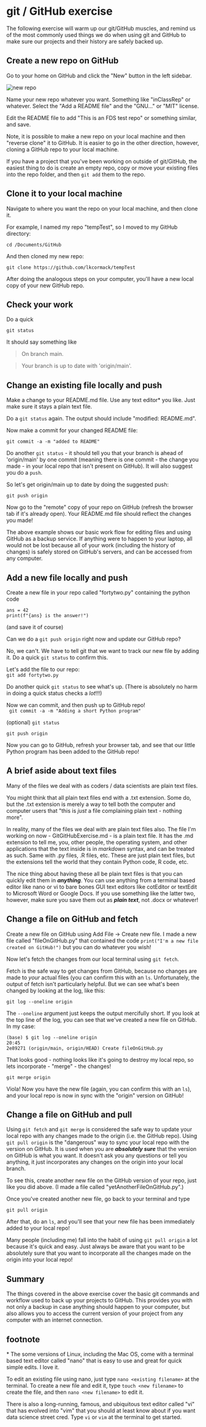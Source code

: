 # git / GitHub exercise

The following exercise will warm up our git/GitHub muscles, and remind us of the most commonly used things we do when using git and GitHub to make sure our projects and their history are safely backed up.

## Create a new repo on GitHub
Go to your home on GitHub and click the "New" button in the left sidebar.

![new repo](images/NewRepoButton.png)

Name your new repo whatever you want. Something like "inClassRep" or whatever. Select the "Add a README file" and the "GNU..." or "MIT" license. 

Edit the README file to add "This is an FDS test repo" or something similar, and save.

Note, it is possible to make a new repo on your local machine and then "reverse clone" it to GitHub. It is easier to go in the other direction, however, cloning a GitHub repo to your local machine.

If you have a project that you've been working on outside of git/GitHub, the easiest thing to do is create an empty repo, copy or move your existing files into the repo folder, and then `git add` them to the repo.

## Clone it to your local machine 

Navigate to where you want the repo on your local machine, and then clone it.

For example, I named my repo "tempTest", so I moved to my GitHub directory:

`cd /Documents/GitHub`

And then cloned my new repo:

`git clone https://github.com/lkcormack/tempTest`

After doing the analogous steps on your computer, you'll have a new local copy of your new GitHub repo.

## Check your work

Do a quick 

`git status`

It should say something like 

> On branch main. 

> Your branch is up to date with 'origin/main'.

## Change an existing file locally and push
Make a change to your README.md file. Use any text editor\* you like. Just make sure it stays a plain text file.

Do a `git status` again. The output should include "modified: README.md".

Now make a commit for your changed README file:

`git commit -a -m "added to README"`

Do another `git status` - it should tell you that your branch is ahead of 'origin/main' by one commit (meaning there is one commit - the change you made - in your local repo that isn't present on GitHub). It will also suggest you do a `push`.

So let's get origin/main up to date by doing the suggested push:

`git push origin`

Now go to the "remote" copy of your repo on GitHub (refresh the browser tab if it's already open). Your README.md file should reflect the changes you made!

The above example shows our basic work flow for editing files and using GitHub as a backup service. If anything were to happen to your laptop, all  would not be lost because all of your work (including the history of changes) is safely stored on GitHub's servers, and can be accessed from any computer.

## Add a new file locally and push
Create a new file in your repo called "fortytwo.py" containing the python code
```
ans = 42
print(f"{ans} is the answer!")
```
(and save it of course)

Can we do a `git push origin` right now and update our GitHub repo?     


 No, we can't. We have to tell git that we want to track our new file by adding it. Do a quick `git status` to confirm this.

Let's add the file to our repo:  
`git add fortytwo.py`

Do another quick `git status` to see what's up. (There is absolutely no harm in doing a quick status checks a *lot*!!!)

Now we can commit, and then push up to GitHub repo!  
` git commit -a -m "Adding a short Python program"`

(optional) `git status`

`git push origin`

Now you can go to GitHub, refresh your browser tab, and see that our little Python program has been added to the GitHub repo!

## A brief aside about text files
Many of the files we deal with as coders / data scientists are plain text files. 

You might think that all plain text files end with a .txt extension. Some do, but the .txt extension is merely a way to tell both the computer and computer users that "this is *just* a file complaining plain text - nothing more". 

In reality, many of the files we deal with are plain text files also. The file I'm working on now - GitGitHubExercise.md - is a plain text file. It has the .md extension to tell me, you, other people, the operating system, and other applications that the text inside is in *markdown* syntax, and can be treated as such. Same with .py files, .R files, etc. These are just plain text files, but the extensions tell the world that they contain Python code, R code, etc.

The nice thing about having these all be plain text files is that you can quickly edit them in ***anything***. You can use anything from a terminal based editor like nano or vi to bare bones GUI text editors like cotEditor or textEdit to Microsoft Word or Google Docs. If you use something like the latter two, however, make sure you save them out as ***plain text***, not .docx or whatever!


## Change a file on GitHub and fetch
Create a new file on GitHub using Add File -> Create new file. I made a new file called "fileOnGitHub.py" that contained the code `print("I'm a new file created on GitHub!")` but you can do whatever you wish!

Now let's fetch the changes from our local terminal using `git fetch`.

Fetch is the safe way to get changes from GitHub, because no changes are made to *your* actual files (you can confirm this with an `ls`. Unfortunately, the output of fetch isn't particularly helpful. But we can see what's been changed by looking at the log, like this:

`git log --oneline origin `

The `--oneline` argument just keeps the output mercifully short. If you look at the top line of the log, you can see that we've created a new file on GitHub. In my case:

```
(base) $ git log --oneline origin                                         20:45
2e89271 (origin/main, origin/HEAD) Create fileOnGitHub.py
```

That looks good - nothing looks like it's going to destroy my local repo, so lets incorporate - "merge" - the changes!

`git merge origin`

Viola! Now you have the new file (again, you can confirm this with an `ls`), and your local repo is now in sync with the "origin" version on GitHub!


## Change a file on GitHub and pull
Using `git fetch` and `git merge` is considered the safe way to update your local repo with any changes made to the origin (i.e. the GitHub repo). Using `git pull origin` is the "dangerous" way to sync your local repo with the version on GitHub. It is used when you are ***absolutely sure*** that the version on GitHub is what you want. It doesn't ask you any questions or tell you anything, it just incorporates any changes on the origin into your local branch.

To see this, create another new file on the GitHub version of your repo, just like you did above. (I made a file called "yetAnotherFileOnGitHub.py".)

Once you've created another new file, go back to your terminal and type   

`git pull origin`

After that, do an `ls`, and you'll see that your new file has been immediately added to your local repo!

Many people (including me) fall into the habit of using `git pull origin` a lot because it's quick and easy. Just always be aware that you want to be absolutely sure that you want to incorporate all the changes made on the origin into your local repo!

## Summary
The things covered in the above exercise cover the basic git commands and workflow used to back up your projects to GitHub. This provides you with not only a backup in case anything should happen to your computer, but also allows you to access the current version of your project from any computer with an internet connection.

## footnote
\* The some versions of Linux, including the Mac OS, come with a terminal based text editor called "nano" that is easy to use and great for quick simple edits. I love it.   

To edit an existing file using nano, just type `nano <existing filename>` at the terminal. To create a new file and edit it, type `touch <new filename>` to create the file, and then `nano <new filename>` to edit it.  

There is also a long-running, famous, and ubiquitous text editor called "vi" that has evolved into "vim" that you should at least know about if you want data science street cred. Type `vi` or `vim` at the terminal to get started.